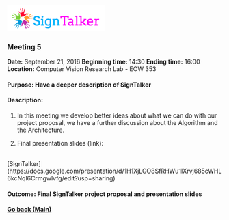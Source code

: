 ![Alt text](images/signtalkerlogo.png)

### Meeting 5

  __Date:__ September 21, 2016
  __Beginning time:__ 14:30
  __Ending time:__ 16:00
  __Location:__ Computer Vision Research Lab - EOW 353

#### Purpose: Have a deeper description of SignTalker
#### Description: 

1. In this meeting we develop better ideas about what we can do with our project proposal, we have a further discussion about the Algorithm and the Architecture. 

2. Final presentation slides (link):
  <br>
  [SignTalker](https://docs.google.com/presentation/d/1H1XjLGO8SfRHWu1IXrvj685cWHL6kcNql6Crmgwlvfg/edit?usp=sharing)


#### Outcome: Final SignTalker project proposal and presentation slides

#### [Go back (Main)](https://github.com/TaniaFerman/SignTalker)


